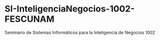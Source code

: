 # SI-InteligenciaNegocios-1002-FESCUNAM
Seminario de Sistemas Informáticos para la Inteligencia de Negocios 1002
